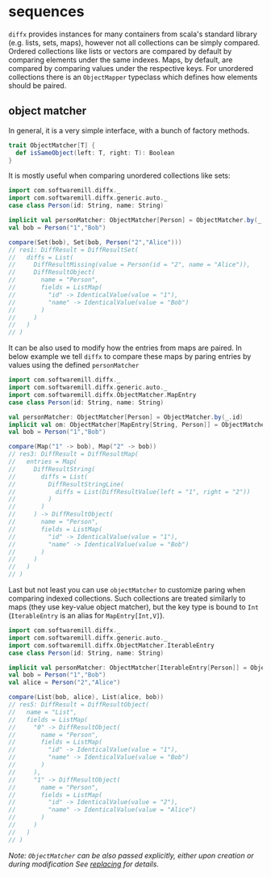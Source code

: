 # sequences

`diffx` provides instances for many containers from scala's standard library (e.g. lists, sets, maps), however 
not all collections can be simply compared. Ordered collections like lists or vectors are compared by default by 
comparing elements under the same indexes. 
Maps, by default, are compared by comparing values under the respective keys. 
For unordered collections there is an `ObjectMapper` typeclass which defines how elements should be paired. 

## object matcher

In general, it is a very simple interface, with a bunch of factory methods.
```scala
trait ObjectMatcher[T] {
  def isSameObject(left: T, right: T): Boolean
}
```

It is mostly useful when comparing unordered collections like sets:

```scala
import com.softwaremill.diffx._
import com.softwaremill.diffx.generic.auto._
case class Person(id: String, name: String)

implicit val personMatcher: ObjectMatcher[Person] = ObjectMatcher.by(_.id)
val bob = Person("1","Bob") 
```
```scala
compare(Set(bob), Set(bob, Person("2","Alice")))
// res1: DiffResult = DiffResultSet(
//   diffs = List(
//     DiffResultMissing(value = Person(id = "2", name = "Alice")),
//     DiffResultObject(
//       name = "Person",
//       fields = ListMap(
//         "id" -> IdenticalValue(value = "1"),
//         "name" -> IdenticalValue(value = "Bob")
//       )
//     )
//   )
// )
```

It can be also used to modify how the entries from maps are paired.
In below example we tell `diffx` to compare these maps by paring entries by values using the defined `personMatcher`
```scala
import com.softwaremill.diffx._
import com.softwaremill.diffx.generic.auto._
import com.softwaremill.diffx.ObjectMatcher.MapEntry
case class Person(id: String, name: String)

val personMatcher: ObjectMatcher[Person] = ObjectMatcher.by(_.id)
implicit val om: ObjectMatcher[MapEntry[String, Person]] = ObjectMatcher.byValue(personMatcher)
val bob = Person("1","Bob")
```

```scala
compare(Map("1" -> bob), Map("2" -> bob))
// res3: DiffResult = DiffResultMap(
//   entries = Map(
//     DiffResultString(
//       diffs = List(
//         DiffResultStringLine(
//           diffs = List(DiffResultValue(left = "1", right = "2"))
//         )
//       )
//     ) -> DiffResultObject(
//       name = "Person",
//       fields = ListMap(
//         "id" -> IdenticalValue(value = "1"),
//         "name" -> IdenticalValue(value = "Bob")
//       )
//     )
//   )
// )
```

Last but not least you can use `objectMatcher` to customize paring when comparing indexed collections.
Such collections are treated similarly to maps (they use key-value object matcher),
but the key type is bound to `Int` (`IterableEntry` is an alias for `MapEntry[Int,V]`).

```scala
import com.softwaremill.diffx._
import com.softwaremill.diffx.generic.auto._
import com.softwaremill.diffx.ObjectMatcher.IterableEntry
case class Person(id: String, name: String)

implicit val personMatcher: ObjectMatcher[IterableEntry[Person]] = ObjectMatcher.byValue(_.id)
val bob = Person("1","Bob")
val alice = Person("2","Alice")
```
```scala
compare(List(bob, alice), List(alice, bob))
// res5: DiffResult = DiffResultObject(
//   name = "List",
//   fields = ListMap(
//     "0" -> DiffResultObject(
//       name = "Person",
//       fields = ListMap(
//         "id" -> IdenticalValue(value = "1"),
//         "name" -> IdenticalValue(value = "Bob")
//       )
//     ),
//     "1" -> DiffResultObject(
//       name = "Person",
//       fields = ListMap(
//         "id" -> IdenticalValue(value = "2"),
//         "name" -> IdenticalValue(value = "Alice")
//       )
//     )
//   )
// )
```

*Note: `ObjectMatcher` can be also passed explicitly, either upon creation or during modification*
*See [replacing](replacing.md) for details.*